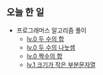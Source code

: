 ## 오늘 한 일
- 프로그래머스 알고리즘 풀이
  - [lv.0 두 수의 합](https://github.com/makepin2r/TIL/blob/main/Algorithm/js/programmers_120802.md)
  - [lv.0 두 수의 나눗셈](https://github.com/makepin2r/TIL/blob/main/Algorithm/js/programmers_120806.md)
  - [lv.0 짝수의 합](https://github.com/makepin2r/TIL/blob/main/Algorithm/js/progrmmers_120831.md)
  - [lv.1 크기가 작은 부분문자열](https://github.com/makepin2r/TIL/blob/main/Algorithm/js/programmers_147355.md)
